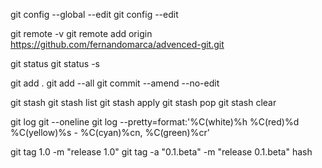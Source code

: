 git config --global --edit
git config --edit

git remote -v
git remote add origin https://github.com/fernandomarca/advenced-git.git

git status
git status -s

git add .
git add --all
git commit --amend --no-edit

git stash
git stash list
git stash apply
git stash pop
git stash clear

git log
git --oneline
git log --pretty=format:'%C(white)%h %C(red)%d %C(yellow)%s - %C(cyan)%cn, %C(green)%cr'

git tag 1.0 -m "release 1.0"
git tag -a "0.1.beta" -m "release 0.1.beta" hash
